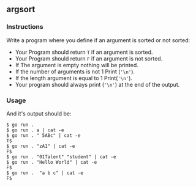 ## argsort

### Instructions

Write a program where you define if an argument is sorted or not sorted:
- Your Program should return `T` if an argument is sorted.
- Your Program should return `F` if an argument is not sorted.
- If The argument is empty nothing will be printed.
- If the number of arguments is not 1 Print (`'\n'`).
- If the length argument is equal to 1 Print(`'\n'`).
- Your program should always print (`'\n'`) at the end of the output.

### Usage

And it's output should be:

```console
$ go run . 
$ go run . a | cat -e
$ go run . " 5ABc" | cat -e
T$
$ go run . "zA1" | cat -e
F$
$ go run . "01Talent" "student" | cat -e
$ go run . "Hello World" | cat -e
F$
$ go run .  "a b c" | cat -e
F$
```

